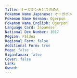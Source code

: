 ```yaml
---
﻿Title: オーガポンみどりのめん
Pokemon Name Japanese: オーガポン
Pokemon Name German: Ogerpon
Pokemon Name English: Ogerpon
Language Card: Japanese
National Dex Number: 1017
Region: Paldea
Regional Form: false
Additional Form: true
Mega: false
Gigantamax: false
Cover: false
Link: 
Owned: 
---
```


